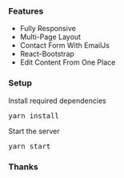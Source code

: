 
### Features
- Fully Responsive
- Multi-Page Layout
- Contact Form With EmailJs
- React-Bootstrap
- Edit Content From One Place

### Setup
Install required dependencies
<pre>yarn install</pre>
Start the server
<pre>yarn start</pre>

### Thanks


